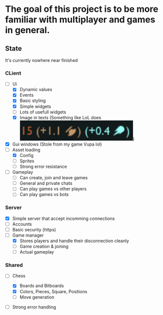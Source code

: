 # The goal of this project is to be more familiar with multiplayer and games in general.

## State
It's currently nowhere near finished

### CLient
- [ ] Ui
    - [x] Dynamic values
    - [x] Events
    - [x] Basic styling
    - [X] Simple widgets
    - [ ] Lots of usefull widgets
    - [x] Image in texts (Something like LoL does ![](assets/LoL_img_in_text.png))
- [x] Gui windows (Stole from my game Vupa lol)
- [ ] Asset loading
    - [x] Config
    - [ ] Sprites
    - [ ] Strong error resistance
- [ ] Gameplay
    - [ ] Can create, join and leave games
    - [ ] General and private chats
    - [ ] Can play games vs other players
    - [ ] Can play games vs bots

### Server
- [x] Simple server that accept incomming connections
- [ ] Accounts
- [ ] Basic security (https)
- [ ] Game manager
    - [x] Stores players and handle their disconnection cleanly
    - [ ] Game creation & joining
    - [ ] Actual gameplay 

### Shared
- [ ] Chess
    - [x] Boards and Bitboards
    - [x] Colors, Pieces, Square, Positions
    - [ ] Move generation 
- [ ] Strong error handling



